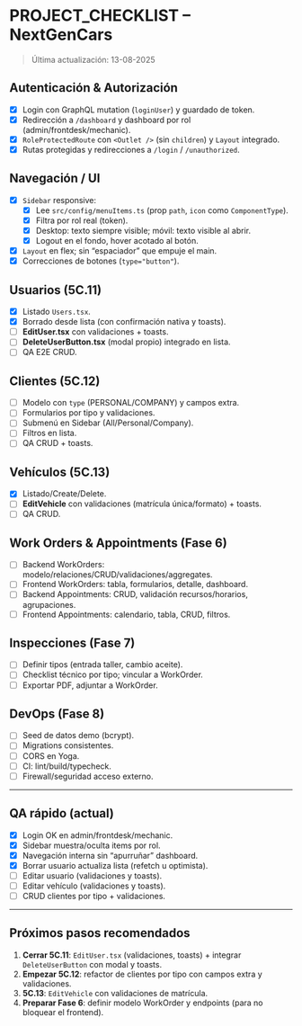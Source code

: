 # PROJECT_CHECKLIST – NextGenCars

> Última actualización: 13-08-2025

## Autenticación & Autorización
- [x] Login con GraphQL mutation (`loginUser`) y guardado de token.
- [x] Redirección a `/dashboard` y dashboard por rol (admin/frontdesk/mechanic).
- [x] `RoleProtectedRoute` con `<Outlet />` (sin `children`) y `Layout` integrado.
- [x] Rutas protegidas y redirecciones a `/login` / `/unauthorized`.

## Navegación / UI
- [x] `Sidebar` responsive:
  - [x] Lee `src/config/menuItems.ts` (prop `path`, `icon` como `ComponentType`).
  - [x] Filtra por rol real (token).
  - [x] Desktop: texto siempre visible; móvil: texto visible al abrir.
  - [x] Logout en el fondo, hover acotado al botón.
- [x] `Layout` en flex; sin “espaciador” que empuje el main.
- [x] Correcciones de botones (`type="button"`).

## Usuarios (5C.11)
- [x] Listado `Users.tsx`.
- [x] Borrado desde lista (con confirmación nativa y toasts).
- [ ] **EditUser.tsx** con validaciones + toasts.
- [ ] **DeleteUserButton.tsx** (modal propio) integrado en lista.
- [ ] QA E2E CRUD.

## Clientes (5C.12)
- [ ] Modelo con `type` (PERSONAL/COMPANY) y campos extra.
- [ ] Formularios por tipo y validaciones.
- [ ] Submenú en Sidebar (All/Personal/Company).
- [ ] Filtros en lista.
- [ ] QA CRUD + toasts.

## Vehículos (5C.13)
- [x] Listado/Create/Delete.
- [ ] **EditVehicle** con validaciones (matrícula única/formato) + toasts.
- [ ] QA CRUD.

## Work Orders & Appointments (Fase 6)
- [ ] Backend WorkOrders: modelo/relaciones/CRUD/validaciones/aggregates.
- [ ] Frontend WorkOrders: tabla, formularios, detalle, dashboard.
- [ ] Backend Appointments: CRUD, validación recursos/horarios, agrupaciones.
- [ ] Frontend Appointments: calendario, tabla, CRUD, filtros.

## Inspecciones (Fase 7)
- [ ] Definir tipos (entrada taller, cambio aceite).
- [ ] Checklist técnico por tipo; vincular a WorkOrder.
- [ ] Exportar PDF, adjuntar a WorkOrder.

## DevOps (Fase 8)
- [ ] Seed de datos demo (bcrypt).
- [ ] Migrations consistentes.
- [ ] CORS en Yoga.
- [ ] CI: lint/build/typecheck.
- [ ] Firewall/seguridad acceso externo.

---

## QA rápido (actual)
- [x] Login OK en admin/frontdesk/mechanic.
- [x] Sidebar muestra/oculta items por rol.
- [x] Navegación interna sin “apurruñar” dashboard.
- [x] Borrar usuario actualiza lista (refetch u optimista).
- [ ] Editar usuario (validaciones y toasts).
- [ ] Editar vehículo (validaciones y toasts).
- [ ] CRUD clientes por tipo + validaciones.

---

## Próximos pasos recomendados
1. **Cerrar 5C.11**: `EditUser.tsx` (validaciones, toasts) + integrar `DeleteUserButton` con modal y toasts.
2. **Empezar 5C.12**: refactor de clientes por tipo con campos extra y validaciones.
3. **5C.13**: `EditVehicle` con validaciones de matrícula.
4. **Preparar Fase 6**: definir modelo WorkOrder y endpoints (para no bloquear el frontend).
